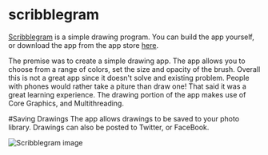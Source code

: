 # scribblegram
[Scribblegram](http://webdevils.com/scribblegram/) is a simple drawing program. You can build the app yourself, or download 
the app from the app store [here](https://itunes.apple.com/us/app/scribblegram/id955086437?mt=8&uo=4). 

The premise was to create a simple drawing app. The app allows you to choose from a range of colors, set the size and opacity
of the brush. Overall this is not a great app since it doesn't solve and existing problem. People with phones would rather 
take a piture than draw one! That said it was a great learning experience. The drawing portion of the app makes use of 
Core Graphics, and Multithreading. 

#Saving Drawings
The app allows drawings to be saved to your photo library. Drawings can also be posted to Twitter, or FaceBook. 

![Scribblegram image]()
